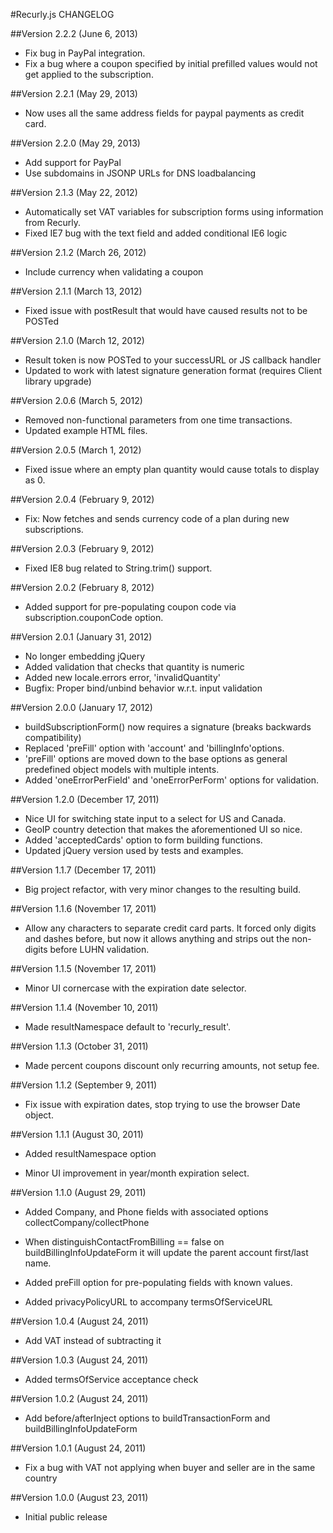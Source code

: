 #Recurly.js CHANGELOG

##Version 2.2.2 (June 6, 2013)
- Fix bug in PayPal integration.
- Fix a bug where a coupon specified by initial prefilled values would not get applied to the subscription.

##Version 2.2.1 (May 29, 2013)
- Now uses all the same address fields for paypal payments as credit card.

##Version 2.2.0 (May 29, 2013)

- Add support for PayPal 
- Use subdomains in JSONP URLs for DNS loadbalancing

##Version 2.1.3 (May 22, 2012)

- Automatically set VAT variables for subscription forms using information from Recurly.
- Fixed IE7 bug with the text field and added conditional IE6 logic

##Version 2.1.2 (March 26, 2012)

- Include currency when validating a coupon

##Version 2.1.1 (March 13, 2012)

 - Fixed issue with postResult that would have caused results not to be POSTed

##Version 2.1.0 (March 12, 2012)

 - Result token is now POSTed to your successURL or JS callback handler
 - Updated to work with latest signature generation format (requires Client library upgrade)

##Version 2.0.6 (March 5, 2012)

 - Removed non-functional parameters from one time transactions.
 - Updated example HTML files.

##Version 2.0.5 (March 1, 2012)

- Fixed issue where an empty plan quantity would cause totals to display as 0.

##Version 2.0.4 (February 9, 2012)

- Fix: Now fetches and sends currency code of a plan during new subscriptions.

##Version 2.0.3 (February 9, 2012)

- Fixed IE8 bug related to String.trim() support.

##Version 2.0.2 (February 8, 2012)

- Added support for pre-populating coupon code via subscription.couponCode option.

##Version 2.0.1 (January 31, 2012)

- No longer embedding jQuery
- Added validation that checks that quantity is numeric
- Added new locale.errors error, 'invalidQuantity'
- Bugfix: Proper bind/unbind behavior w.r.t. input validation

##Version 2.0.0 (January 17, 2012)

- buildSubscriptionForm() now requires a signature (breaks backwards compatibility)
- Replaced 'preFill' option with 'account' and 'billingInfo'options.
- 'preFill' options are moved down to the base options as general predefined object models with multiple intents.
- Added 'oneErrorPerField' and 'oneErrorPerForm' options for validation.

##Version 1.2.0 (December 17, 2011)

- Nice UI for switching state input to a select for US and Canada.
- GeoIP country detection that makes the aforementioned UI so nice.
- Added 'acceptedCards' option to form building functions.
- Updated jQuery version used by tests and examples.

##Version 1.1.7 (December 17, 2011)

- Big project refactor, with very minor changes to the resulting build.

##Version 1.1.6 (November 17, 2011)

- Allow any characters to separate credit card parts.
  It forced only digits and dashes before, but
  now it allows anything and strips out the non-digits
  before LUHN validation.

##Version 1.1.5 (November 17, 2011)

- Minor UI cornercase with the expiration date selector.

##Version 1.1.4 (November 10, 2011)

- Made resultNamespace default to 'recurly_result'.

##Version 1.1.3 (October 31, 2011)

- Made percent coupons discount only recurring amounts, not setup fee.

##Version 1.1.2 (September 9, 2011)

- Fix issue with expiration dates, stop trying to use the browser Date object.

##Version 1.1.1 (August 30, 2011)

- Added resultNamespace option

- Minor UI improvement in year/month expiration select.

##Version 1.1.0 (August 29, 2011)

- Added Company, and Phone fields
  with associated options collectCompany/collectPhone

- When distinguishContactFromBilling == false on buildBillingInfoUpdateForm
  it will update the parent account first/last name.

- Added preFill option for pre-populating fields with known values.

- Added privacyPolicyURL to accompany termsOfServiceURL

##Version 1.0.4 (August 24, 2011)

- Add VAT instead of subtracting it

##Version 1.0.3 (August 24, 2011)

- Added termsOfService acceptance check

##Version 1.0.2 (August 24, 2011)

- Add before/afterInject options to buildTransactionForm and buildBillingInfoUpdateForm

##Version 1.0.1 (August 24, 2011)

- Fix a bug with VAT not applying when buyer and seller are in the same country

##Version 1.0.0 (August 23, 2011)

- Initial public release
